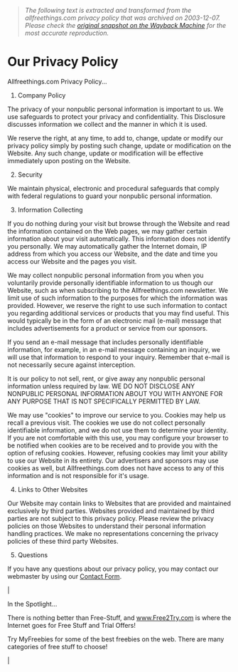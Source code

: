 > *The following text is extracted and transformed from the allfreethings.com privacy policy that was archived on 2003-12-07. Please check the [original snapshot on the Wayback Machine](https://web.archive.org/web/20031207052115id_/http%3A//www.allfreethings.com/privacy.shtml) for the most accurate reproduction.*

# Our Privacy Policy

Allfreethings.com Privacy Policy...

1) Company Policy

The privacy of your nonpublic personal information is important to us. We use safeguards to protect your privacy and confidentiality. This Disclosure discusses information we collect and the manner in which it is used. 

We reserve the right, at any time, to add to, change, update or modify our privacy policy simply by posting such change, update or modification on the Website. Any such change, update or modification will be effective immediately upon posting on the Website. 

2) Security

We maintain physical, electronic and procedural safeguards that comply with federal regulations to guard your nonpublic personal information. 

3) Information Collecting

If you do nothing during your visit but browse through the Website and read the information contained on the Web pages, we may gather certain information about your visit automatically. This information does not identify you personally. We may automatically gather the Internet domain, IP address from which you access our Website, and the date and time you access our Website and the pages you visit. 

We may collect nonpublic personal information from you when you voluntarily provide personally identifiable information to us though our Website, such as when subscribing to the Allfreethings.com newsletter. We limit use of such information to the purposes for which the information was provided. However, we reserve the right to use such information to contact you regarding additional services or products that you may find useful. This would typically be in the form of an electronic mail (e-mail) message that includes advertisements for a product or service from our sponsors. 

If you send an e-mail message that includes personally identifiable information, for example, in an e-mail message containing an inquiry, we will use that information to respond to your inquiry. Remember that e-mail is not necessarily secure against interception. 

It is our policy to not sell, rent, or give away any nonpublic personal information unless required by law. WE DO NOT DISCLOSE ANY NONPUBLIC PERSONAL INFORMATION ABOUT YOU WITH ANYONE FOR ANY PURPOSE THAT IS NOT SPECIFICALLY PERMITTED BY LAW. 

We may use "cookies" to improve our service to you. Cookies may help us recall a previous visit. The cookies we use do not collect personally identifiable information, and we do not use them to determine your identity. If you are not comfortable with this use, you may configure your browser to be notified when cookies are to be received and to provide you with the option of refusing cookies. However, refusing cookies may limit your ability to use our Website in its entirety. Our advertisers and sponsors may use cookies as well, but Allfreethings.com does not have access to any of this information and is not responsible for it's usage. 

4) Links to Other Websites

Our Website may contain links to Websites that are provided and maintained exclusively by third parties. Websites provided and maintained by third parties are not subject to this privacy policy. Please review the privacy policies on those Websites to understand their personal information handling practices. We make no representations concerning the privacy policies of these third party Websites. 

5) Questions

If you have any questions about our privacy policy, you may contact our webmaster by using our [Contact Form](https://web.archive.org/contact.shtml). 

| 

In the Spotlight...

There is nothing better than Free-Stuff, and www.Free2Try.com is where the Internet goes for Free Stuff and Trial Offers!

Try MyFreebies for some of the best freebies on the web. There are many categories of free stuff to choose!

|    

